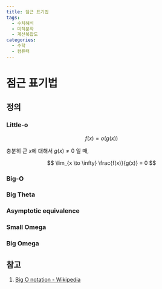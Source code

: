 ```yaml
---
title: 점근 표기법
tags:
  - 수치해석
  - 미적분학
  - 계산복잡도
categories:
  - 수학
  - 컴퓨터
---
```

# 점근 표기법

## 정의

### Little-o

$$ f(x) = o(g(x))  $$

충분히 큰 ${ x }$에 대해서 ${ g(x) \neq 0 }$ 일 때,

$$ \lim_{x \to \infty} \frac{f(x)}{g(x)} = 0 $$

### Big-O

### Big Theta

### Asymptotic equivalence

### Small Omega

### Big Omega

## 참고
1. [Big O notation - Wikipedia](https://en.wikipedia.org/wiki/Big_O_notation#Family_of_Bachmann%E2%80%93Landau_notations)